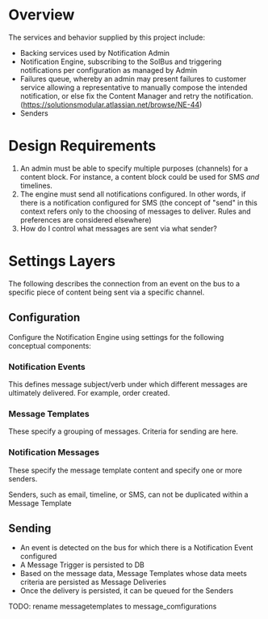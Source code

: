 # Overview

The services and behavior supplied by this project include:

* Backing services used by Notification Admin
* Notification Engine, subscribing to the SolBus and triggering notifications per configuration as managed by Admin
* Failures queue, whereby an admin may present failures to customer service allowing a representative to manually compose the intended notification, or else fix the Content Manager and retry the notification. (https://solutionsmodular.atlassian.net/browse/NE-44)
* Senders

# Design Requirements

1. An admin must be able to specify multiple purposes (channels) for a content block.
For instance, a content block could be used for SMS _and_ timelines.
2. The engine must send all notifications configured.
In other words, if there is a notification configured for SMS (the concept of "send" in this context refers only to the choosing of messages to deliver. Rules and preferences are considered elsewhere)
3. How do I control what messages are sent via what sender?

# Settings Layers

The following describes the connection from an event on the bus to a specific piece of content being sent via a specific channel.

## Configuration

Configure the Notification Engine using settings for the following conceptual components:

### Notification Events

This defines message subject/verb under which different messages are ultimately delivered. For example, order created. 

### Message Templates

These specify a grouping of messages. Criteria for sending are here.

### Notification Messages

These specify the message template content and specify one or more senders.

Senders, such as email, timeline, or SMS, can not be duplicated within a Message Template 

## Sending

* An event is detected on the bus for which there is a Notification Event configured
* A Message Trigger is persisted to DB 
* Based on the message data, Message Templates whose data meets criteria are persisted as Message Deliveries
* Once the delivery is persisted, it can be queued for the Senders

TODO: rename messagetemplates to message_comfigurations